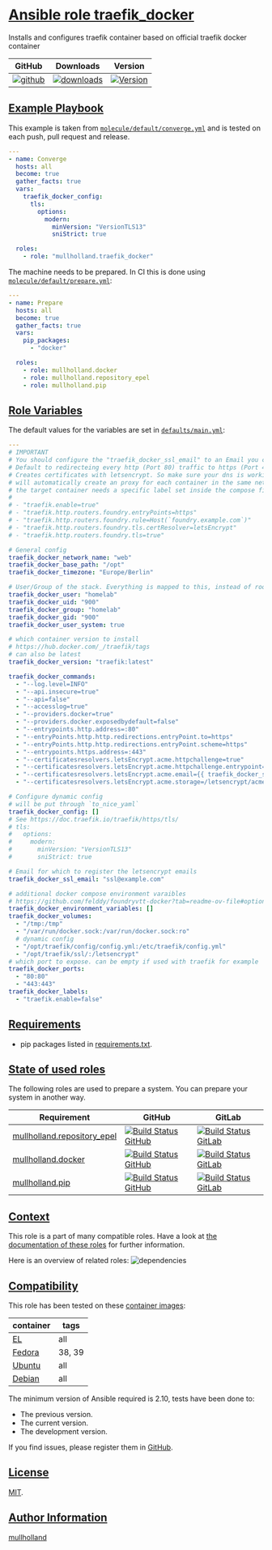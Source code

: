 # [Ansible role traefik_docker](#traefik_docker)

Installs and configures traefik container based on official traefik docker container

|GitHub|Downloads|Version|
|------|---------|-------|
|[![github](https://github.com/mullholland/ansible-role-traefik_docker/actions/workflows/molecule.yml/badge.svg)](https://github.com/mullholland/ansible-role-traefik_docker/actions/workflows/molecule.yml)|[![downloads](https://img.shields.io/ansible/role/d/mullholland/traefik_docker)](https://galaxy.ansible.com/mullholland/traefik_docker)|[![Version](https://img.shields.io/github/release/mullholland/ansible-role-traefik_docker.svg)](https://github.com/mullholland/ansible-role-traefik_docker/releases/)|
## [Example Playbook](#example-playbook)

This example is taken from [`molecule/default/converge.yml`](https://github.com/mullholland/ansible-role-traefik_docker/blob/master/molecule/default/converge.yml) and is tested on each push, pull request and release.

```yaml
---
- name: Converge
  hosts: all
  become: true
  gather_facts: true
  vars:
    traefik_docker_config:
      tls:
        options:
          modern:
            minVersion: "VersionTLS13"
            sniStrict: true

  roles:
    - role: "mullholland.traefik_docker"
```

The machine needs to be prepared. In CI this is done using [`molecule/default/prepare.yml`](https://github.com/mullholland/ansible-role-traefik_docker/blob/master/molecule/default/prepare.yml):

```yaml
---
- name: Prepare
  hosts: all
  become: true
  gather_facts: true
  vars:
    pip_packages:
      - "docker"

  roles:
    - role: mullholland.docker
    - role: mullholland.repository_epel
    - role: mullholland.pip
```



## [Role Variables](#role-variables)

The default values for the variables are set in [`defaults/main.yml`](https://github.com/mullholland/ansible-role-traefik_docker/blob/master/defaults/main.yml):

```yaml
---
# IMPORTANT
# You should configure the "traefik_docker_ssl_email" to an Email you control
# Default to redirecteing every http (Port 80) traffic to https (Port 443)
# Creates certificates with letsencrypt. So make sure your dns is working
# will automatically create an proxy for each container in the same network (defaults to web)
# the target container needs a specific label set inside the compose file like:
#
# - "traefik.enable=true"
# - "traefik.http.routers.foundry.entryPoints=https"
# - "traefik.http.routers.foundry.rule=Host(`foundry.example.com`)"
# - "traefik.http.routers.foundry.tls.certResolver=letsEncrypt"
# - "traefik.http.routers.foundry.tls=true"

# General config
traefik_docker_network_name: "web"
traefik_docker_base_path: "/opt"
traefik_docker_timezone: "Europe/Berlin"

# User/Group of the stack. Everything is mapped to this, instead of root.
traefik_docker_user: "homelab"
traefik_docker_uid: "900"
traefik_docker_group: "homelab"
traefik_docker_gid: "900"
traefik_docker_user_system: true

# which container version to install
# https://hub.docker.com/_/traefik/tags
# can also be latest
traefik_docker_version: "traefik:latest"

traefik_docker_commands:
  - "--log.level=INFO"
  - "--api.insecure=true"
  - "--api=false"
  - "--accesslog=true"
  - "--providers.docker=true"
  - "--providers.docker.exposedbydefault=false"
  - "--entrypoints.http.address=:80"
  - "--entryPoints.http.http.redirections.entryPoint.to=https"
  - "--entryPoints.http.http.redirections.entryPoint.scheme=https"
  - "--entrypoints.https.address=:443"
  - "--certificatesresolvers.letsEncrypt.acme.httpchallenge=true"
  - "--certificatesresolvers.letsEncrypt.acme.httpchallenge.entrypoint=http"
  - "--certificatesresolvers.letsEncrypt.acme.email={{ traefik_docker_ssl_email }}"
  - "--certificatesresolvers.letsEncrypt.acme.storage=/letsencrypt/acme.json"

# Configure dynamic config
# will be put through `to_nice_yaml`
traefik_docker_config: []
# See https://doc.traefik.io/traefik/https/tls/
# tls:
#   options:
#     modern:
#       minVersion: "VersionTLS13"
#       sniStrict: true

# Email for which to register the letsencrypt emails
traefik_docker_ssl_email: "ssl@example.com"

# additional docker compose environment varaibles
# https://github.com/felddy/foundryvtt-docker?tab=readme-ov-file#optional-variables
traefik_docker_environment_variables: []
traefik_docker_volumes:
  - "/tmp:/tmp"
  - "/var/run/docker.sock:/var/run/docker.sock:ro"
  # dynamic config
  - "/opt/traefik/config/config.yml:/etc/traefik/config.yml"
  - "/opt/traefik/ssl/:/letsencrypt"
# which port to expose. can be empty if used with traefik for example
traefik_docker_ports:
  - "80:80"
  - "443:443"
traefik_docker_labels:
  - "traefik.enable=false"
```

## [Requirements](#requirements)

- pip packages listed in [requirements.txt](https://github.com/mullholland/ansible-role-traefik_docker/blob/master/requirements.txt).

## [State of used roles](#state-of-used-roles)

The following roles are used to prepare a system. You can prepare your system in another way.

| Requirement | GitHub | GitLab |
|-------------|--------|--------|
|[mullholland.repository_epel](https://galaxy.ansible.com/mullholland/repository_epel)|[![Build Status GitHub](https://github.com/mullholland/ansible-role-repository_epel/workflows/Ansible%20Molecule/badge.svg)](https://github.com/mullholland/ansible-role-repository_epel/actions)|[![Build Status GitLab](https://gitlab.com/opensourceunicorn/ansible-role-repository_epel/badges/master/pipeline.svg)](https://gitlab.com/opensourceunicorn/ansible-role-repository_epel)|
|[mullholland.docker](https://galaxy.ansible.com/mullholland/docker)|[![Build Status GitHub](https://github.com/mullholland/ansible-role-docker/workflows/Ansible%20Molecule/badge.svg)](https://github.com/mullholland/ansible-role-docker/actions)|[![Build Status GitLab](https://gitlab.com/opensourceunicorn/ansible-role-docker/badges/master/pipeline.svg)](https://gitlab.com/opensourceunicorn/ansible-role-docker)|
|[mullholland.pip](https://galaxy.ansible.com/mullholland/pip)|[![Build Status GitHub](https://github.com/mullholland/ansible-role-pip/workflows/Ansible%20Molecule/badge.svg)](https://github.com/mullholland/ansible-role-pip/actions)|[![Build Status GitLab](https://gitlab.com/opensourceunicorn/ansible-role-pip/badges/master/pipeline.svg)](https://gitlab.com/opensourceunicorn/ansible-role-pip)|

## [Context](#context)

This role is a part of many compatible roles. Have a look at [the documentation of these roles](https://mullholland.net) for further information.

Here is an overview of related roles:
![dependencies](https://raw.githubusercontent.com/mullholland/ansible-role-traefik_docker/png/requirements.png "Dependencies")

## [Compatibility](#compatibility)

This role has been tested on these [container images](https://hub.docker.com/u/mullholland):

|container|tags|
|---------|----|
|[EL](https://hub.docker.com/r/mullholland/enterpriselinux)|all|
|[Fedora](https://hub.docker.com/r/mullholland/fedora/)|38, 39|
|[Ubuntu](https://hub.docker.com/r/mullholland/ubuntu)|all|
|[Debian](https://hub.docker.com/r/mullholland/debian)|all|

The minimum version of Ansible required is 2.10, tests have been done to:

- The previous version.
- The current version.
- The development version.

If you find issues, please register them in [GitHub](https://github.com/mullholland/ansible-role-traefik_docker/issues).

## [License](#license)

[MIT](https://github.com/mullholland/ansible-role-traefik_docker/blob/master/LICENSE).

## [Author Information](#author-information)

[mullholland](https://mullholland.net)
